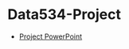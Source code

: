 # Data534-Project
* [Project PowerPoint](https://docs.google.com/presentation/d/1k_2HS7sPZK23eSFzE6uvYBL2nj3trNtjOAtTYUTPIIo/edit?usp=sharing) 
